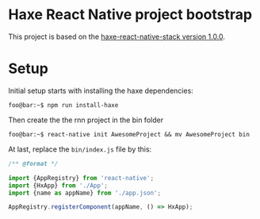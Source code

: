 # Haxe React Native project bootstrap

This project is based on the [haxe-react-native-stack version 1.0.0](/tree/1.0.0).

# Setup

Initial setup starts with installing the haxe dependencies:

```console
foo@bar:~$ npm run install-haxe
```

Then create the the rnn project in the bin folder

```console
foo@bar:~$ react-native init AwesomeProject && mv AwesomeProject bin
```

At last, replace the `bin/index.js` file by this:

```js
/** @format */

import {AppRegistry} from 'react-native';
import {HxApp} from './App';
import {name as appName} from './app.json';

AppRegistry.registerComponent(appName, () => HxApp);
```